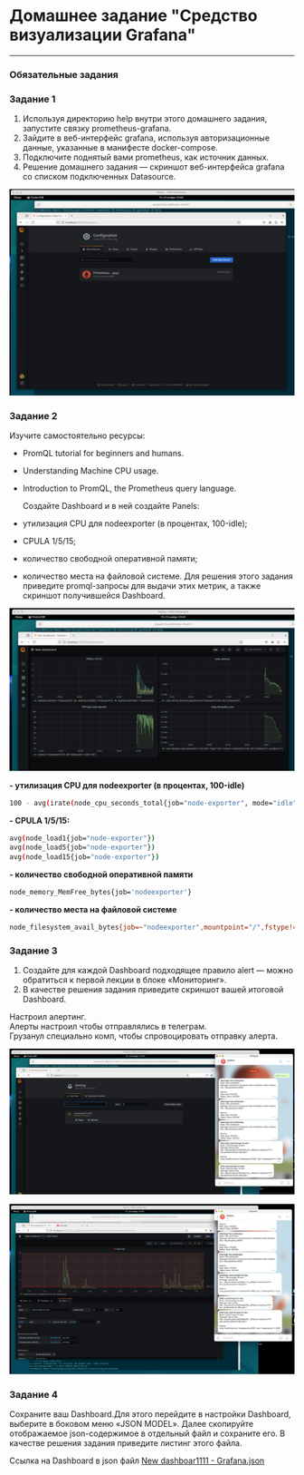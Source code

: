 # Домашнее задание "Средство визуализации Grafana"   

---

### Обязательные задания

### Задание 1 

1) Используя директорию help внутри этого домашнего задания, запустите связку prometheus-grafana.  
2) Зайдите в веб-интерфейс grafana, используя авторизационные данные, указанные в манифесте docker-compose.  
3) Подключите поднятый вами prometheus, как источник данных.  
4) Решение домашнего задания — скриншот веб-интерфейса grafana со списком подключенных Datasource.

![image.jpg](https://github.com/Byzgaev-I/Grafana/blob/main/2.png)

### Задание 2 

Изучите самостоятельно ресурсы:
- PromQL tutorial for beginners and humans.
- Understanding Machine CPU usage.
- Introduction to PromQL, the Prometheus query language.

  Создайте Dashboard и в ней создайте Panels:

- утилизация CPU для nodeexporter (в процентах, 100-idle);
- CPULA 1/5/15;
- количество свободной оперативной памяти;
- количество места на файловой системе.
Для решения этого задания приведите promql-запросы для выдачи этих метрик, а также скриншот получившейся Dashboard.

![image.jpg](https://github.com/Byzgaev-I/Grafana/blob/main/3.png) 

**- утилизация CPU для nodeexporter (в процентах, 100-idle)**

```bash
100 - avg(irate(node_cpu_seconds_total{job="node-exporter", mode="idle"}[1m])) * 100
```

**- CPULA 1/5/15:**

```bash
avg(node_load1{job="node-exporter"})
avg(node_load5{job="node-exporter"})
avg(node_load15{job="node-exporter"})
```

**- количество свободной оперативной памяти**

```bash
node_memory_MemFree_bytes{job='nodeexporter'}
```

**- количество места на файловой системе**

```bash
node_filesystem_avail_bytes{job=~"nodeexporter",mountpoint="/",fstype!="rootfs"}
```


### Задание 3

1) Создайте для каждой Dashboard подходящее правило alert — можно обратиться к первой лекции в блоке «Мониторинг».
2) В качестве решения задания приведите скриншот вашей итоговой Dashboard.

Настроил алертинг.  
Алерты настроил чтобы отправлялись в телеграм.   
Грузанул специально комп, чтобы спровоцировать отправку алерта.  

![image.jpg](https://github.com/Byzgaev-I/Grafana/blob/main/4.png)

![image.jpg](https://github.com/Byzgaev-I/Grafana/blob/main/6.png) 


### Задание 4

Сохраните ваш Dashboard.Для этого перейдите в настройки Dashboard, выберите в боковом меню «JSON MODEL». Далее скопируйте отображаемое json-содержимое в отдельный файл и сохраните его.
В качестве решения задания приведите листинг этого файла.  

Ссылка на Dashboard в json файл [New dashboar1111 - Grafana.json](https://github.com/Byzgaev-I/Grafana/blob/main/New%20dashboar1111%20-%20Grafana.json)











































